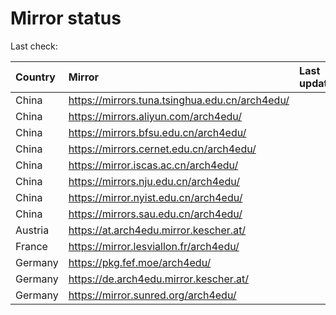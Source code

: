 <script src="./time.js"></script>
# Mirror status
Last check: <script type="text/javascript">localize(1701311402.7371001);</script>

|Country|Mirror|Last update|
|:------|:-----|:----------|
|China|https://mirrors.tuna.tsinghua.edu.cn/arch4edu/|<script type="text/javascript">localize(1701282711);</script>|
|China|https://mirrors.aliyun.com/arch4edu/|<script type="text/javascript">localize(1701282711);</script>|
|China|https://mirrors.bfsu.edu.cn/arch4edu/|<script type="text/javascript">localize(1701282711);</script>|
|China|https://mirrors.cernet.edu.cn/arch4edu/|<script type="text/javascript">localize(1701282711);</script>|
|China|https://mirror.iscas.ac.cn/arch4edu/|<script type="text/javascript">localize(1701282711);</script>|
|China|https://mirrors.nju.edu.cn/arch4edu/|<script type="text/javascript">localize(1701282711);</script>|
|China|https://mirror.nyist.edu.cn/arch4edu/|<script type="text/javascript">localize(1701282711);</script>|
|China|https://mirrors.sau.edu.cn/arch4edu/|<script type="text/javascript">localize(1701282711);</script>|
|Austria|https://at.arch4edu.mirror.kescher.at/|<script type="text/javascript">localize(1701282711);</script>|
|France|https://mirror.lesviallon.fr/arch4edu/|<script type="text/javascript">localize(1701282711);</script>|
|Germany|https://pkg.fef.moe/arch4edu/|<script type="text/javascript">localize(1701282711);</script>|
|Germany|https://de.arch4edu.mirror.kescher.at/|<script type="text/javascript">localize(1701282711);</script>|
|Germany|https://mirror.sunred.org/arch4edu/|<script type="text/javascript">localize(1701282711);</script>|

<script src="./tablefilter/tablefilter.js"></script>
<script src="./table.js"></script>